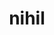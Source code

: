 ---
title: nihil
meaning: nothing
ch: four
pos: noun
abbgender: n.
abbgender2: neut.
gender: neuter
declension: third
note: can be nominative or accusative
derivatives: annihilate, nihilist
mt: yes
mt1thru4: yes
---